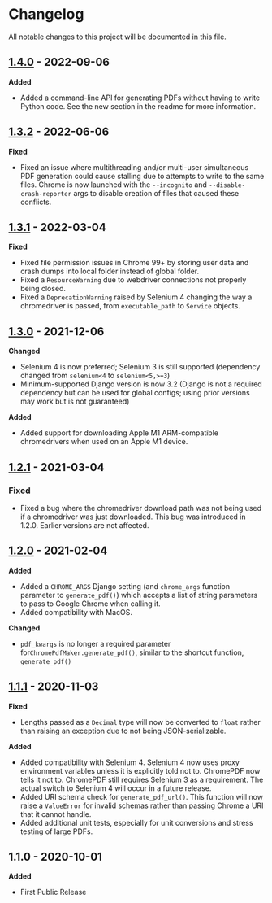 # Changelog

All notable changes to this project will be documented in this file.


## [1.4.0](https://github.com/imsweb/django-chromepdf/tree/1.4.0) - 2022-09-06

**Added**

- Added a command-line API for generating PDFs without having to write Python code. See the new section in the readme for more information.


## [1.3.2](https://github.com/imsweb/django-chromepdf/tree/1.3.2) - 2022-06-06

**Fixed**

- Fixed an issue where multithreading and/or multi-user simultaneous PDF generation could cause stalling due to attempts to write to the same files. Chrome is now launched with the `--incognito` and `--disable-crash-reporter` args to disable creation of files that caused these conflicts.


## [1.3.1](https://github.com/imsweb/django-chromepdf/tree/1.3.1) - 2022-03-04

**Fixed**

- Fixed file permission issues in Chrome 99+ by storing user data and crash dumps into local folder instead of global folder.
- Fixed a `ResourceWarning` due to webdriver connections not properly being closed.
- Fixed a `DeprecationWarning` raised by Selenium 4 changing the way a chromedriver is passed, from `executable_path` to `Service` objects.


## [1.3.0](https://github.com/imsweb/django-chromepdf/tree/1.3.0) - 2021-12-06

**Changed**

- Selenium 4 is now preferred; Selenium 3 is still supported (dependency changed from `selenium<4` to `selenium<5,>=3`)
- Minimum-supported Django version is now 3.2 (Django is not a required dependency but can be used for global configs; using prior versions may work but is not guaranteed)

**Added**

- Added support for downloading Apple M1 ARM-compatible chromedrivers when used on an Apple M1 device.


## [1.2.1](https://github.com/imsweb/django-chromepdf/tree/1.2.1) - 2021-03-04

### Fixed

- Fixed a bug where the chromedriver download path was not being used if a chromedriver was just downloaded. This bug was introduced in 1.2.0. Earlier versions are not affected.


## [1.2.0](https://github.com/imsweb/django-chromepdf/tree/1.2.0) - 2021-02-04

**Added**

- Added a `CHROME_ARGS` Django setting (and `chrome_args` function parameter to `generate_pdf()`) which accepts a list of string parameters to pass to Google Chrome when calling it.
- Added compatibility with MacOS.

**Changed**

- `pdf_kwargs` is no longer a required parameter for`ChromePdfMaker.generate_pdf()`, similar to the shortcut function, `generate_pdf()`


## [1.1.1](https://github.com/imsweb/django-chromepdf/tree/1.1.1) - 2020-11-03

**Fixed**

- Lengths passed as a `Decimal` type will now be converted to `float` rather than raising an exception due to not being JSON-serializable.

**Added**

- Added compatibility with Selenium 4. Selenium 4 now uses proxy environment variables unless it is explicitly told not to. ChromePDF now tells it not to. ChromePDF still requires Selenium 3 as a requirement. The actual switch to Selenium 4 will occur in a future release.
- Added URI schema check for `generate_pdf_url()`. This function will now raise a `ValueError` for invalid schemas rather than passing Chrome a URI that it cannot handle.
- Added additional unit tests, especially for unit conversions and stress testing of large PDFs.


## 1.1.0 - 2020-10-01

**Added**

- First Public Release

